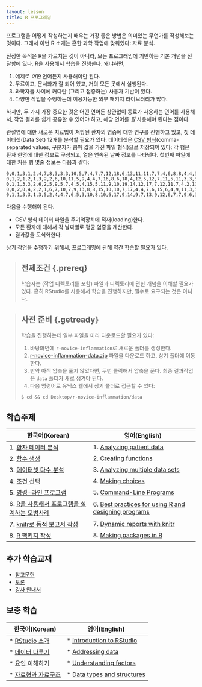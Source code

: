 ```yaml
---
layout: lesson
title: R 프로그래밍
---
```

프로그램을 어떻게 작성하는지 배우는 가장 좋은 방법은 의미있는 무언가를 작성해보는 것이다.
그래서 이번 R 소개는 흔한 과학 작업에 맞춰있다: 자료 분석.

진정한 목적은 R을 가르치는 것이 아니라, 
모든 프로그래밍에 기반하는 기본 개념을 전달함에 있다.
R을 사용해서 학습을 진행한다. 왜냐하면,

1. 예제로 *어떤* 언어든지 사용해야만 된다.
2. 무료이고, 문서화가 잘 되어 있고, 거의 모든 곳에서 실행된다.
3. 과학자들 사이에 커다란 (그리고 점증하는) 사용자 기반이 있다.
4. 다양한 작업을 수행하는데 이용가능한 외부 패키지 라이브러리가 많다.

하지만, 두 가지 가장 중요한 것은
어떤 언어든 상관없이 동료가 사용하는 언어를 사용해서, 
작업 결과를 쉽게 공유할 수 있어야 하고, 
해당 언어를 *잘* 사용해야 된다는 점이다.

관절염에 대한 새로운 치료법이 처방된 환자의 염증에 대한 연구를 진행하고 있고, 
첫 데이터셋(Data Set) 12개를 분석할 필요가 있다. 
데이터셋은 [CSV 형식](reference.html#comma-separated-values)(comma-separated values, 구분자가 콤마 값을 가진 파일 형식)으로 저장되어 있다: 
각 행은 환자 한명에 대한 정보로 구성되고, 
열은 연속된 날짜 정보를 나타낸다. 
첫번째 파일에 대한 처음 행 몇줄 정보는 다음과 같다:

~~~
0,0,1,3,1,2,4,7,8,3,3,3,10,5,7,4,7,7,12,18,6,13,11,11,7,7,4,6,8,8,4,4,5,7,3,4,2,3,0,0
0,1,2,1,2,1,3,2,2,6,10,11,5,9,4,4,7,16,8,6,18,4,12,5,12,7,11,5,11,3,3,5,4,4,5,5,1,1,0,1
0,1,1,3,3,2,6,2,5,9,5,7,4,5,4,15,5,11,9,10,19,14,12,17,7,12,11,7,4,2,10,5,4,2,2,3,2,2,1,1
0,0,2,0,4,2,2,1,6,7,10,7,9,13,8,8,15,10,10,7,17,4,4,7,6,15,6,4,9,11,3,5,6,3,3,4,2,3,2,1
0,1,1,3,3,1,3,5,2,4,4,7,6,5,3,10,8,10,6,17,9,14,9,7,13,9,12,6,7,7,9,6,3,2,2,4,2,0,1,1
~~~

다음을 수행해야 된다.

*  CSV 형식 데이터 파일을 주기억장치에 적재(loading)한다.
*  모든 환자에 대해서 각 날짜별로 평균 염증을 계산한다.
*  결과값을 도식화한다.

상기 작업을 수행하기 위해서, 프로그래밍에 관해 약간 학습할 필요가 있다.

> ## 전제조건 {.prereq}
>
> 학습자는 (작업 디렉토리를 포함) 파일과 디렉토리에 관한 개념을 이해할 필요가 있다.
> 흔히 RStudio를 사용해서 학습을 진행하지만, 필수로 요구되는 것은 아니다.

> ## 사전 준비 {.getready}
>
> 학습을 진행하는데 일부 파일을 미리 다운로드할 필요가 있다:
>
> 1. 바탕화면에 `r-novice-inflammation`로 새로운 폴더를 생성한다.
> 2. [r-novice-inflammation-data.zip](./r-novice-inflammation-data.zip) 파일을 다운로드 하고,
상기 폴더에 이동한다.
> 3. 만약 아직 압축을 풀지 않았다면, 두번 클릭해서 압축을 푼다. 최종 결과작업은 `data` 폴더가 새로 생겨야 된다.
> 4. 다음 명령어로 유닉스 쉘에서 상기 폴더로 접근할 수 있다:
>```
> $ cd && cd Desktop/r-novice-inflammation/data
>```

## 학습주제
|   한국어(Korean)      |    영어(English)            |
|--------------------------------|-----------------------------------|
|1.  [환자 데이터 분석](01-starting-with-data-kr.html)   |1.  [Analyzing patient data](01-starting-with-data.html) |
|2.  [함수 생성](02-func-kr.html)                                 |2.  [Creating functions](02-func-R.html) |
|3.  [데이터셋 다수 분석](03-loops-R-kr.html)                |3.  [Analyzing multiple data sets](03-loops-R.html) |
|4.  [조건 선택](04-cond-R-kr.html)                                    |4.  [Making choices](04-cond.html) |
|5.  [명령-라인 프로그램](05-cmdline-R-kr.html)               |5.  [Command-Line Programs](05-cmdline.html) |
|6.  [R을 사용해서 프로그램을 설계하는 모범사례](06-best-practices-R-kr.html)                              |6.  [Best practices for using R and designing programs](06-best-practices-R.html) |
|7.  [knitr로 동적 보고서 작성](07-knitr-R-kr.html)          |7.  [Dynamic reports with knitr](07-knitr-R.html) |
|8.  [R 팩키지 작성](08-making-packages-R-kr.html)  |8.  [Making packages in R](08-making-packages-R.html) |

## 추가 학습교재       

*   [참고문헌](reference.html)
*   [토론](discussion.html)
*   [강사 안내서](instructors.html)

## 보충 학습
|   한국어(Korean)      |    영어(English)            |
|--------------------------------|-----------------------------------|
|*  [RStudio 소개](01-supp-intro-rstudio-kr.html)         |*  [Introduction to RStudio](01-supp-intro-rstudio.html)|
|*  [데이터 다루기](01-supp-addressing-data-kr.html)    |*  [Addressing data](01-supp-addressing-data.html)|
|*  [요인 이해하기](01-supp-factors-kr.html)                  |*  [Understanding factors](01-supp-factors.html)|
|*  [자료형과 자료구조](01-supp-data-structures-kr.html)|*  [Data types and structures](01-supp-data-structures.html)|









